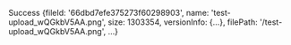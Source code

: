 Success {fileId: '66dbd7efe375273f60298903', name: 'test-upload_wQGkbV5AA.png', size: 1303354, versionInfo: {…}, filePath: '/test-upload_wQGkbV5AA.png', …}